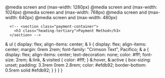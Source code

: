 @media screen and (max-width: 1280px)
@media screen and (max-width: 1024px)
@media screen and (max-width: 768px)
@media screen and (max-width: 640px)
@media screen and (max-width: 480px)

      <!-- <section class="payment-container">
        <h3 class="heading-tertiary">Payment Method</h3>
      </section> -->

& ul {
display: flex;
align-items: center;
& li {
display: flex;
align-items: center;
margin: 0rem 2rem;
font-family: "Crimson Text", Pacifico;
& a {
display: flex;
align-items: center;
text-decoration: none;
color: #fff;
font-size: 2rem;
&:link,
&:visited {
color: #fff;
}
&:hover,
&:active {
box-sizing: unset;
padding: 3.3rem 0rem 2.8rem;
color: #efdb92;
border-bottom: 0.5rem solid #efdb92;
}
}
}
}
